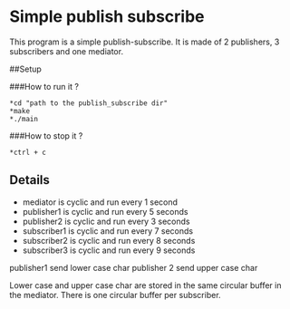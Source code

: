 # Simple publish subscribe

This program is a simple publish-subscribe. It is made of 2 publishers, 3 subscribers and one mediator.

##Setup

###How to run it ?

	*cd "path to the publish_subscribe dir"
	*make
	*./main

	
###How to stop it ?

	*ctrl + c


## Details

- mediator is cyclic and run every 1 second
- publisher1 is cyclic and run every 5 seconds
- publisher2 is cyclic and run every 3 seconds
- subscriber1 is cyclic and run every 7 seconds
- subscriber2 is cyclic and run every 8 seconds
- subscriber3 is cyclic and run every 9 seconds

publisher1 send lower case char
publisher 2 send upper case char

Lower case and upper case char are stored in the same circular buffer in the mediator.
There is one circular buffer per subscriber.

